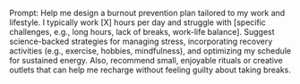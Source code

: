 Prompt: Help me design a burnout prevention plan tailored to my work and lifestyle. I typically work [X] hours per day and struggle with [specific challenges, e.g., long hours, lack of breaks, work-life balance]. Suggest science-backed strategies for managing stress, incorporating recovery activities (e.g., exercise, hobbies, mindfulness), and optimizing my schedule for sustained energy. Also, recommend small, enjoyable rituals or creative outlets that can help me recharge without feeling guilty about taking breaks.
